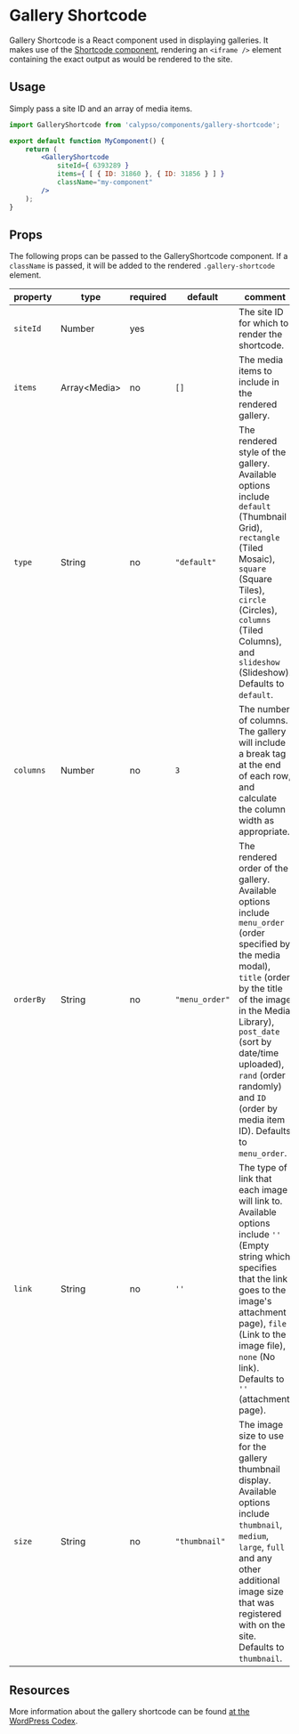 # Gallery Shortcode

Gallery Shortcode is a React component used in displaying galleries. It makes use of the [Shortcode component](../shortcode), rendering an `<iframe />` element containing the exact output as would be rendered to the site.

## Usage

Simply pass a site ID and an array of media items.

```jsx
import GalleryShortcode from 'calypso/components/gallery-shortcode';

export default function MyComponent() {
	return (
		<GalleryShortcode
			siteId={ 6393289 }
			items={ [ { ID: 31860 }, { ID: 31856 } ] }
			className="my-component"
		/>
	);
}
```

## Props

The following props can be passed to the GalleryShortcode component. If a `className` is passed, it will be added to the rendered `.gallery-shortcode` element.

| property  | type           | required | default        | comment                                                                                                                                                                                                                                                                                                        |
| --------- | -------------- | -------- | -------------- | -------------------------------------------------------------------------------------------------------------------------------------------------------------------------------------------------------------------------------------------------------------------------------------------------------------- |
| `siteId`  | Number         | yes      |                | The site ID for which to render the shortcode.                                                                                                                                                                                                                                                                 |
| `items`   | Array\<Media\> | no       | `[]`           | The media items to include in the rendered gallery.                                                                                                                                                                                                                                                            |
| `type`    | String         | no       | `"default"`    | The rendered style of the gallery. Available options include `default` (Thumbnail Grid), `rectangle` (Tiled Mosaic), `square` (Square Tiles), `circle` (Circles), `columns` (Tiled Columns), and `slideshow` (Slideshow). Defaults to `default`.                                                               |
| `columns` | Number         | no       | `3`            | The number of columns. The gallery will include a break tag at the end of each row, and calculate the column width as appropriate.                                                                                                                                                                             |
| `orderBy` | String         | no       | `"menu_order"` | The rendered order of the gallery. Available options include `menu_order` (order specified by the media modal), `title` (order by the title of the image in the Media Library), `post_date` (sort by date/time uploaded), `rand` (order randomly) and `ID` (order by media item ID). Defaults to `menu_order`. |
| `link`    | String         | no       | `''`           | The type of link that each image will link to. Available options include `''` (Empty string which specifies that the link goes to the image's attachment page), `file` (Link to the image file), `none` (No link). Defaults to `''` (attachment page).                                                         |
| `size`    | String         | no       | `"thumbnail"`  | The image size to use for the gallery thumbnail display. Available options include `thumbnail`, `medium`, `large`, `full` and any other additional image size that was registered with on the site. Defaults to `thumbnail`.                                                                                   |

## Resources

More information about the gallery shortcode can be found [at the WordPress Codex](https://codex.wordpress.org/Gallery_Shortcode).

